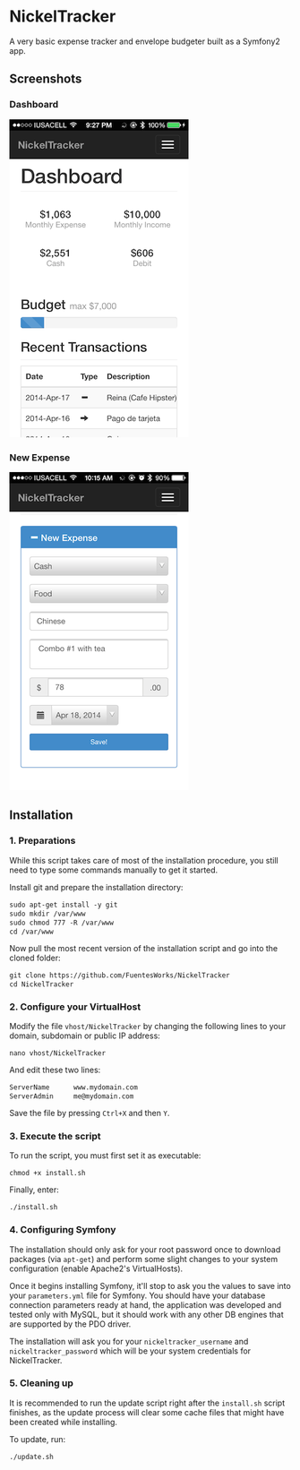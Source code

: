 NickelTracker
==============

A very basic expense tracker and envelope budgeter built as a Symfony2 app.

## Screenshots
### Dashboard
![Dashboard Screen](https://raw.githubusercontent.com/FuentesWorks/NickelTracker/master/doc/screen1-sm.png "Dashboard Screen")

### New Expense
![New Expense Screen](https://raw.githubusercontent.com/FuentesWorks/NickelTracker/master/doc/screen2-sm.png "New Expense Screen")


## Installation
### 1. Preparations ###
While this script takes care of most of the installation procedure, you still need to type some commands manually to get it started.

Install git and prepare the installation directory:

	sudo apt-get install -y git
	sudo mkdir /var/www
	sudo chmod 777 -R /var/www
	cd /var/www

Now pull the most recent version of the installation script and go into the cloned folder:

	git clone https://github.com/FuentesWorks/NickelTracker
	cd NickelTracker


### 2. Configure your VirtualHost ###
Modify the file `vhost/NickelTracker` by changing the following lines to your domain, subdomain or public IP address:

```
nano vhost/NickelTracker
```

And edit these two lines:

```
ServerName      www.mydomain.com
ServerAdmin     me@mydomain.com
```

Save the file by pressing `Ctrl+X` and then `Y`.

### 3. Execute the script ###
To run the script, you must first set it as executable:

	chmod +x install.sh

Finally, enter:

	./install.sh

### 4. Configuring Symfony ###
The installation should only ask for your root password once to download packages (via `apt-get`) and
perform some slight changes to your system configuration (enable Apache2's VirtualHosts).

Once it begins installing Symfony, it'll stop to ask you the values to save into your `parameters.yml` file
for Symfony. You should have your database connection parameters ready at hand, the application was developed
and tested only with MySQL, but it should work with any other DB engines that are supported by the PDO driver.

The installation will ask you for your `nickeltracker_username` and `nickeltracker_password` which will be
your system credentials for NickelTracker.

### 5. Cleaning up ###
It is recommended to run the update script right after the `install.sh` script finishes, as the update process will
clear some cache files that might have been created while installing.

To update, run:
```
./update.sh
```
